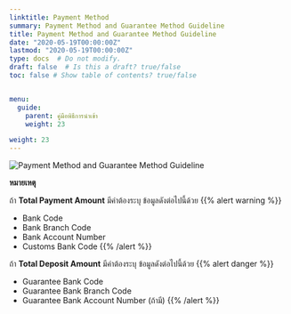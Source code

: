```yaml
---
linktitle: Payment Method
summary: Payment Method and Guarantee Method Guideline
title: Payment Method and Guarantee Method Guideline
date: "2020-05-19T00:00:00Z"
lastmod: "2020-05-19T00:00:00Z"
type: docs  # Do not modify.
draft: false  # Is this a draft? true/false
toc: false # Show table of contents? true/false


menu:
  guide:
    parent: คู่มือพิธีการนำเข้า 
    weight: 23

weight: 23
---
```



![Payment Method and Guarantee Method Guideline](https://github.com/yosarawut/WorkingArea/raw/master/KnowledgeCenter/img/Payment-Method.png)

**หมายเหตุ**

ถ้า **Total Payment Amount**  มีค่าต้องระบุ ข้อมูลดังต่อไปนี้ด้วย
{{% alert warning %}}
- Bank Code	
- Bank Branch Code
- Bank Account Number
- Customs Bank Code
{{% /alert %}}	

ถ้า **Total Deposit Amount** มีค่าต้องระบุ ข้อมูลดังต่อไปนี้ด้วย
{{% alert danger %}}
- Guarantee Bank Code
- Guarantee Bank Branch Code
- Guarantee Bank Account Number (ถ้ามี)
{{% /alert %}}